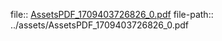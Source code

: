 file:: [AssetsPDF_1709403726826_0.pdf](../assets/AssetsPDF_1709403726826_0.pdf)
file-path:: ../assets/AssetsPDF_1709403726826_0.pdf
